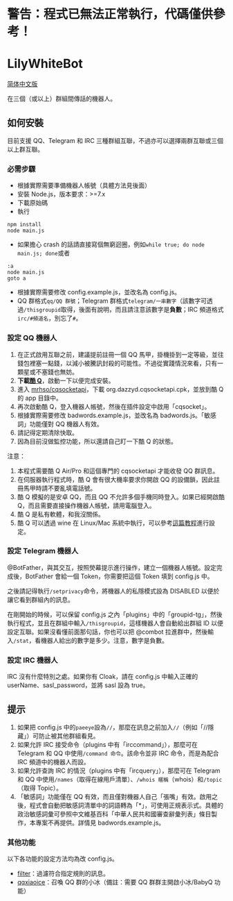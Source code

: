 # 警告：程式已無法正常執行，代碼僅供參考！

LilyWhiteBot
===

[简体中文版](https://github.com/mrhso/LilyWhiteBot-Ishisashi/blob/master/README-hans.md)

在三個（或以上）群組間傳話的機器人。

## 如何安裝
目前支援 QQ、Telegram 和 IRC 三種群組互聯，不過亦可以選擇兩群互聯或三個以上群互聯。

### 必需步驟
* 根據實際需要準備機器人帳號（具體方法見後面）
* 安裝 Node.js，版本要求：>=7.x
* 下載原始碼
* 執行
```
npm install
node main.js
```
* 如果擔心 crash 的話請直接寫個無窮迴圈，例如`while true; do node main.js; done`或者
```batch
:a
node main.js
goto a
```
* 根據實際需要修改 config.example.js，並改名為 config.js。
* QQ 群格式`qq/QQ 群號`；Telegram 群格式`telegram/一串數字`（該數字可透過`/thisgroupid`取得，後面有說明，而且請注意該數字是**負數**；IRC 頻道格式`irc/#頻道名`，別忘了`#`。

### 設定 QQ 機器人
1. 在正式啟用互聯之前，建議提前註冊一個 QQ 馬甲，掛機掛到一定等級，並往錢包裡塞一點錢，以減小被騰訊封殺的可能性。不過從實踐情況來看，只有一顆星或不塞錢也無妨。
2. **下載[酷 Q](https://cqp.cc/)**，啟動一下以便完成安裝。
3. 進入 [mrhso/cqsocketapi](https://bintray.com/mrhso/cqsocketapi/nodejs/_latestVersion)，下載 org.dazzyd.cqsocketapi.cpk，並放到酷 Q 的 app 目錄中。
4. 再次啟動酷 Q，登入機器人帳號，然後在插件設定中啟用「cqsocket」。
5. 根據實際需要修改 badwords.example.js，並改名為 badwords.js。「敏感詞」功能僅對 QQ 機器人有效。
6. 請記得定期清除快取。
7. 因為目前沒做監控功能，所以還請自己盯一下酷 Q 的狀態。

注意：
1. 本程式需要酷 Q Air/Pro 和這個專門的 cqsocketapi 才能收發 QQ 群訊息。
2. 在伺服器執行程式時，酷 Q 會有很大機率要求你開啟 QQ 的設備鎖，因此註冊馬甲時請不要亂填電話號。
3. 酷 Q 模擬的是安卓 QQ，而且 QQ 不允許多個手機同時登入。如果已經開啟酷 Q，而且需要直接操作機器人帳號，請用電腦登入。
4. 酷 Q 是私有軟體，和我沒關係。
5. 酷 Q 可以透過 wine 在 Linux/Mac 系統中執行，可以參考[這篇教程](https://cqp.cc/t/30970)進行設定。

### 設定 Telegram 機器人
@BotFather，與其交互，按照熒幕提示進行操作，建立一個機器人帳號。設定完成後，BotFather 會給一個 Token，你需要把這個 Token 填到 config.js 中。

之後請記得執行`/setprivacy`命令，將機器人的私隱模式設為 DISABLED 以便於讓它看到群組內的訊息。

在剛開始的時候，可以保留 config.js 之內「plugins」中的「groupid-tg」，然後執行程式，並且在群組中輸入`/thisgroupid`，這樣機器人會自動給出群組 ID 以便設定互聯。如果沒看懂前面那句話，你也可以把 @combot 拉進群中，然後輸入`/stat`，看機器人給出的數字是多少。注意，數字是負數。

### 設定 IRC 機器人
IRC 沒有什麼特別之處。如果你有 Cloak，請在 config.js 中輸入正確的 userName、sasl_password，並將 sasl 設為 true。

## 提示

1. 如果把 config.js 中的`paeeye`設為`//`，那麼在訊息之前加入`//`（例如「//隱藏」）可防止被其他群組看見。
2. 如果允許 IRC 接受命令（plugins 中有「irccommand」），那麼可在 Telegram 和 QQ 中使用`/command 命令`。該命令並非 IRC 命令，而是為配合 IRC 頻道中的機器人而設。
3. 如果允許查詢 IRC 的情況（plugins 中有「ircquery」），那麼可在 Telegram 和 QQ 中使用`/names`（取得在線用戶清單）、`/whois 暱稱`（whois）和`/topic`（取得 Topic）。
4. 「敏感詞」功能僅在 QQ 有效，而且僅對機器人自己「張嘴」有效。啟用之後，程式會自動把敏感詞清單中的詞語轉為「*」，可使用正規表示式。具體的政治敏感詞彙可參照中文維基百科「中華人民共和國審查辭彙列表」條目製作，本專案不再提供。詳情見 badwords.example.js。

### 其他功能
以下各功能的設定方法均為改 config.js。
* [filter](https://github.com/vjudge1/LilyWhiteBot/blob/master/plugins/filter.js)：過濾符合指定規則的訊息。
* [qqxiaoice](https://github.com/vjudge1/LilyWhiteBot/blob/master/plugins/qqxiaoice.js)：召喚 QQ 群的小冰（備註：需要 QQ 群群主開啟小冰/BabyQ 功能）
